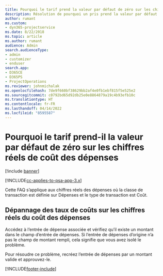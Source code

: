 ```yaml
---
title: Pourquoi le tarif prend la valeur par défaut de zéro sur les chiffres réels de coût des dépenses ?
description: Résolution de pourquoi un pris prend la valeur par défaut de 0 sur les chiffres réels de coût des dépenses.
author: rumant
ms.custom:
- dyn365-projectservice
ms.date: 8/22/2018
ms.topic: article
ms.author: rumant
audience: Admin
search.audienceType:
- admin
- customizer
- enduser
search.app:
- D365CE
- D365PS
- ProjectOperations
ms.reviewer: johnmichalak
ms.openlocfilehash: 7de9f660bf38629bb2af4e0fb1ebf815f5e525e2
ms.sourcegitcommit: c0792bd65d92db25e0e8864879a19c4b93efb10c
ms.translationtype: HT
ms.contentlocale: fr-FR
ms.lasthandoff: 04/14/2022
ms.locfileid: "8595587"
---
```

# <a name="why-is-the-price-defaulting-to-zero-on-expense-cost-actuals"></a>Pourquoi le tarif prend-il la valeur par défaut de zéro sur les chiffres réels de coût des dépenses

[!include [banner](../includes/psa-now-project-operations.md)]

[!INCLUDE[cc-applies-to-psa-app-3.x](../includes/cc-applies-to-psa-app-3x.md)]

Cette FAQ s’applique aux chiffres réels des dépenses où la classe de transaction est définie sur Dépenses et le type de transaction est Coût.

## <a name="troubleshooting-cost-rates-on-expense-cost-actuals"></a>Dépannage des taux de coûts sur les chiffres réels du coût des dépenses

Accédez à l’entrée de dépense associée et vérifiez qu’il existe un montant dans le champ d’entrée de dépenses. Si l’entrée de dépenses d’origine n’a pas le champ de montant rempli, cela signifie que vous avez isolé le problème.
 
Pour résoudre ce problème, recréez l’entrée de dépenses par un montant valide et approuvez-le.


[!INCLUDE[footer-include](../includes/footer-banner.md)]
